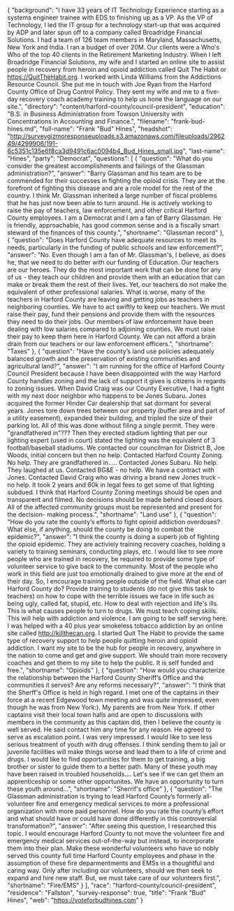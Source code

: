 {
  "background": "I have 33 years of IT Technology Experience starting as a systems engineer trainee with EDS to finishing up as a VP.  As the VP of Technology, I led the IT group for a technology start-up that was acquired by ADP and later spun off to a company called  Broadridge Financial Solutions.   I had a team of 126  team members in Maryland,  Massachusetts, New York and India. I ran a budget of over 20M. Our clients were a Who's Who of the top 40 clients in the Retirement Marketing Industry.  When I left Broadridge Financial Solutions, my wife and I started an online site to assist people in recovery from heroin and opioid addiction called Quit The Habit or https://QuitTheHabit.org. I worked with Linda Williams from the Addictions Resource Council. She put me in touch with Joe Ryan from the Harford County Office of Drug Control Policy. They sent my wife and me to a five-day recovery coach academy training to help us hone the language on our site.",
  "directory": "content/harford-county/council-president",
  "education": "B.S. in Business Administration from Towson University with Concentrations in Accounting and Finance.",
  "filename": "frank-bud-hines.md",
  "full-name": "Frank \"Bud\" Hines",
  "headshot": "http://surveygizmoresponseuploads.s3.amazonaws.com/fileuploads/296249/4299906/191-6c5351c135e6f8ca3d9491c6ac0094b4_Bud_Hines_small.jpg",
  "last-name": "Hines",
  "party": "Democrat",
  "questions": [
    {
      "question": "What do you consider the greatest accomplishments and failings of the Glassman administration?",
      "answer": "Barry Glassman and his team are to be commended for their successes in fighting the opioid crisis. They are at the forefront of fighting this disease and are a role model for the rest of the country.  I think Mr. Glassman inherited a large number of fiscal problems that he has just now been able to turn around. He is actively working to raise the pay of teachers, law enforcement, and other critical Harford County employees.  I am a Democrat and I am a fan of Barry Glassman. He is friendly, approachable,  has good common sense and is a fiscally smart steward of the finances of this county.",
      "shortname": "Glassman record"
    },
    {
      "question": "Does Harford County have adequate resources to meet its needs, particularly in the funding of public schools and law enforcement?",
      "answer": "No. Even though I am a fan of Mr. Glassman's, I believe, as does he, that we need to do better with our funding of Education.   Our teachers are our heroes. They do the most important work that can be done for any of us - they teach our children and provide them with an education that can make or break them the rest of their lives.  Yet, our teachers do not make the equivalent of other professional salaries. What is worse, many of the teachers in Harford County are leaving and getting jobs as teachers in neighboring counties. We have to act swiftly to keep our teachers. We must raise their pay, fund their pensions and provide them with the resources they need to do their jobs.   Our members of law enforcement have been dealing with low salaries compared to adjoining counties. We must raise their pay to keep them here in Harford County. We can not afford a brain drain from our teachers or our law enforcement officers.",
      "shortname": "Taxes"
    },
    {
      "question": "Have the county’s land use policies adequately balanced growth and the preservation of existing communities and agricultural land?",
      "answer": "I am running for the office of Harford County Council President because I have been disappointed with the way Harford County handles zoning and the lack of support it gives is citizens in regards to zoning issues.   When David Craig was our County Executive, I had a fight with my next door neighbor who happens to be Jones Subaru. Jones acquired the former Hinder Car dealership that sat dormant for several years. Jones tore down trees between our property (buffer area and part of a utility easement), expanded their building, and tripled the size of their parking lot. All of this was done without filing a single permit. They were \"grandfathered in\"??? Then they erected stadium lighting that per our lighting expert (used in court)  stated the lighting was the equivalent of 3 football/baseball stadiums.  We contacted our councilman for District B, Joe Woods, initial concern but then no help. Contacted Harford County Zoning. No help. They are grandfathered in.....  Contacted Jones Subaru. No help. They laughed at us. Contacted BG&E - no help. We have a contract with Jones.  Contacted David Craig who was driving a brand new Jones truck - no help.   It took 2 years and 60k in legal fees to get some of that lighting subdued.   I think that Harford County Zoning meetings should be open and transparent and filmed. No decisions should be made behind closed doors.  All of the affected community groups must be represented and present for the decision- making process.",
      "shortname": "Land use"
    },
    {
      "question": "How do you rate the county’s efforts to fight opioid addiction overdoses? What else, if anything, should the county be doing to combat the epidemic?",
      "answer": "I think the county is doing a superb job of fighting the opioid epidemic. They are activiely training recovery coaches, holding a variety to training seminars, conducting plays, etc.  I would like to see more people who are trained in recovery, be required to provide some type of volunteer service to give back to the community. Most of the people who work in this field are just too emotionally drained to give more at the end of their day.  So, I encourage training people outside of the field.  What else can Harford County do? Provide training to students (do not give this task to teachers) on how to cope with the terrible issues we face in life such as being ugly, called fat, stupid, etc. How to deal with rejection and life's ills. This is what causes people to turn to drugs. We must teach coping skiils. This will help with addiction and violence.   I am going to be self serving here. I was helped with a 40 plus year smokeless tobacco addiction by an online site called http://killthecan.org. I started Quit The Habit to provide the same type of recovery support to help people quitting heroin and opioid addiction. I want my site to be the hub for people in recovery, anywhere in the nation to come and get and give support.   We should train more recovery coaches and get them to my site to help the public.  It is self funded and free.",
      "shortname": "Opioids"
    },
    {
      "question": "How would you characterize the relationship between the Harford County Sheriff’s Office and the communities it serves? Are any reforms necessary?",
      "answer": "I think that the Sherff's Office is held in high regard.  I met one of the captains in their force at a recent Edgewood town meeting and was quite impressed, even though he was from New York:). My parents are from New York.  If other captains visit their local town halls and are open to discussions with members in the community as this captain did, then I believe the county is well served. He said contact him any time for any reason. He agreed to serve as escalation point. I was very impressed.   I would like to see less serious treatment of youth with drug offenses. I think sending them to jail or juvenile facilities will make things worse and lead them to a life of crime and drugs. I would like to find opportunities for them to get training, a big brother or sister to guide them to a better path. Many of these youth may have been raised in troubled households.... Let's see if we can get them an apprenticeship or some other opportunites.  We have an opportunity to turn these youth around...",
      "shortname": "Sherrif's office"
    },
    {
      "question": "The Glassman administration is trying to lead Harford County’s formerly all-volunteer fire and emergency medical services to more a professional organization with more paid personnel. How do you rate the county’s effort and what should have or could have done differently in this controversial transformation?",
      "answer": "After seeing this question, I researched this topic.  I would encourage Harford County to not move the volunteer fire and emergency medical services out-of-the-way but instead, to incorporate them into their plan.  Make these wonderful volunteers who have so nobly served this county full time Harford County employees and phase in the assumption of these fire deparmentments and EMSs in a thoughtful and caring way.  Only after including our volunteers, should we then seek to expand and hire new staff.  But, we must take care of our volunteers first.",
      "shortname": "Fire/EMS"
    }
  ],
  "race": "harford-county/council-president",
  "residence": "Fallston",
  "survey-response": true,
  "title": "Frank \"Bud\" Hines",
  "web": "https://voteforbudhines.com"
}
